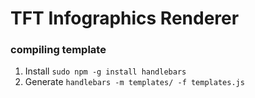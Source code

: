 # TFT Infographics Renderer

### compiling template
1. Install `sudo npm -g install handlebars`
2. Generate `handlebars -m templates/ -f templates.js`